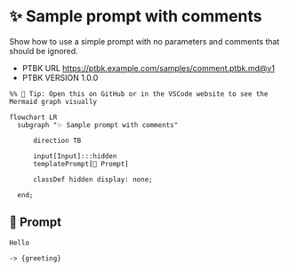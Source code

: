 # ✨ Sample prompt with comments

Show how to use a simple prompt with no parameters and comments that should be ignored.

-   PTBK URL https://ptbk.example.com/samples/comment.ptbk.md@v1
-   PTBK VERSION 1.0.0

<!--Graph-->
<!-- ⚠️ WARNING: This section was auto-generated -->
```mermaid
%% 🔮 Tip: Open this on GitHub or in the VSCode website to see the Mermaid graph visually

flowchart LR
  subgraph "✨ Sample prompt with comments"

      direction TB

      input[Input]:::hidden
      templatePrompt[💬 Prompt]

      classDef hidden display: none;

  end;
```
<!--/Graph-->

## 💬 Prompt

```text
Hello
```

<!-- With comment which should be removed + trimmed-->

`-> {greeting}`

<!--

## 💬 Commented Prompt

```text
Hello
```

`-> {greeting}`

-->
